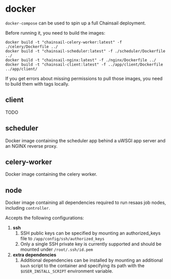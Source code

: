 # docker

`docker-compose` can be used to spin up a full Chainsail deployment.

Before running it, you need to build the images:
```
docker build -t "chainsail-celery-worker:latest" -f ./celery/Dockerfile ../
docker build -t "chainsail-scheduler:latest" -f ./scheduler/Dockerfile ../
docker build -t "chainsail-nginx:latest" -f ./nginx/Dockerfile ../
docker build -t "chainsail-client:latest" -f ../app/client/Dockerfile ../app/client/
```

If you get errors about missing permissions to pull those images, you need to build them with tags locally.

## client

TODO

## scheduler

Docker image containing the scheduler app behind a uWSGI app server and an NGINX reverse proxy.

## celery-worker

Docker image containing the celery worker.

## node

Docker image containing all dependencies required to run resaas job nodes, including 
`controller`. 

Accepts the following configurations:

  1. **ssh**
     1. SSH public keys can be specified by mounting an authorized_keys file to `/app/config/ssh/authorized_keys`
     1. Only a single SSH private key is currently supported and should be mounted under `/root/.ssh/id.pem`
  1. **extra dependencies**
     1. Additional dependencies can be installed by mounting an additional `bash` script to the container and specifying its path with the `$USER_INSTALL_SCRIPT` environment variable.
